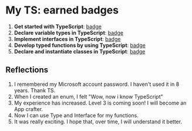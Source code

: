# My TS: earned badges

1. **Get started with TypeScript**: [badge](https://learn.microsoft.com/api/achievements/share/en-us/K98940/7EW7DV5Z?sharingId=220BBAB425956B74)
2. **Declare variable types in TypeScript**: [badge](https://learn.microsoft.com/api/achievements/share/en-us/K98940/WACYZ43N?sharingId=220BBAB425956B74)
3. **Implement interfaces in TypeScript**: [badge](https://learn.microsoft.com/api/achievements/share/en-us/K98940/BLM5VX5D?sharingId=220BBAB425956B74)
4. **Develop typed functions by using TypeScript**: [badge](https://learn.microsoft.com/api/achievements/share/en-us/K98940/VKYJ4UPM?sharingId=220BBAB425956B74)
5. **Declare and instantiate classes in TypeScript**: [badge](https://learn.microsoft.com/api/achievements/share/en-us/K98940/9NSAXGNU?sharingId=220BBAB425956B74)

## Reflections

1. I remembered my Microsoft account password. I haven't used it in 8 years. Thank TS.
2. When I created an enum, I felt "Wow, now i know TypeScript"
3. My experience has increased. Level 3 is coming soon! I will become an App crafter.
4. Now I can use Type and Interface for my functions.
5. It was really exciting. I hope that, over time, I will understand it better.

